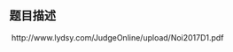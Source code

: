 ## 题目描述

<p> http://www.lydsy.com/JudgeOnline/upload/Noi2017D1.pdf</p>

```input1

```
```output1

```
